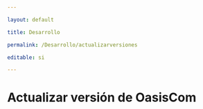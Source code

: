 ---
layout: default
title: Desarrollo
permalink: /Desarrollo/actualizarversiones
editable: si
---

# Actualizar versión de OasisCom


